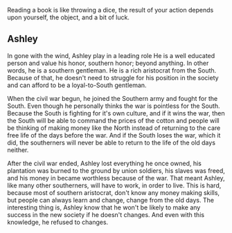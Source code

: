 Reading a book is like throwing a dice, the result of your action depends upon yourself, the object, and a bit of luck.

## Ashley
In gone with the wind, Ashley play in a leading role He is a well educated person and value his honor, southern honor; beyond anything. In other words, he is a southern gentleman. He is a rich aristocrat from the South. Because of that, he doesn't need to struggle for his position in the society and can afford to be a loyal-to-South gentleman.

When the civil war begun, he joined the Southern army and fought for the South. Even though he personally thinks the war is pointless for the South. Because the South is fighting for it's own culture, and if it wins the war, then the South will be able to command the prices of the cotton and people will be thinking of making money like the North instead of returning to the care free life of the days before the war. And if the South loses the war, which it did, the southerners will never be able to return to the life of the old days neither.

After the civil war ended, Ashley lost everything he once owned, his plantation was burned to the ground by union soldiers, his slaves was freed, and his money in became worthless because of the war. That meant Ashley, like many other southerners, will have to work, in order to live. This is hard, because most of southern aristocrat, don't know any money making skills, but people can always learn and change, change from the old days. The interesting thing is, Ashley know that he won't be likely to make any success in the new society if he doesn't changes. And even with this knowledge, he refused to changes.